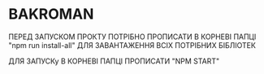 # BAKROMAN
 ПЕРЕД ЗАПУСКОМ ПРОКТУ ПОТРІБНО ПРОПИСАТИ В КОРНЕВІ ПАПЦІ "npm run install-all" ДЛЯ ЗАВАНТАЖЕННЯ ВСІХ ПОТРІБНИХ БІБЛІОТЕК

 ДЛЯ ЗАПУСКу В КОРНЕВІ ПАПЦІ ПРОПИСАТИ "NPM START"